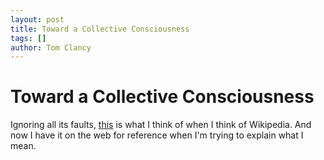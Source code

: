 ```yaml
---
layout: post
title: Toward a Collective Consciousness
tags: []
author: Tom Clancy
---
```


# Toward a Collective Consciousness

Ignoring all its faults, <a href="http://tkc.webfactional.com/blog/wp-content/uploads/2008/01/nexus-wikipedia.jpg" title="Nexus and the Library">this</a> is what I think of when I think of Wikipedia. And now I have it on the web for reference when I'm trying to explain what I mean.
